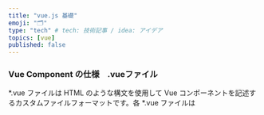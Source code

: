 ```yaml
---
title: "vue.js 基礎"
emoji: "🗂"
type: "tech" # tech: 技術記事 / idea: アイデア
topics: [vue]
published: false
---
```

### Vue Component の仕様　.vueファイル
*.vue ファイルは HTML のような構文を使用して Vue コンポーネントを記述するカスタムファイルフォーマットです。各 *.vue ファイルは <template>、<script>、<style> の三つのトップレベル言語のブロックで構成されています。
https://vue-loader-v14.vuejs.org/ja/start/spec.html

1. template内には 
実際に表示させる処理
### v-if
v-ifディレクティブは表示の切り替えをしたい要素に指定することで、指定した値の真偽値によって表示を切り替えるディレクティブ
指定した値がtrueであればその要素は表示され、falseであれば表示されない
```html:<div id="app">
  <p v-if ="isShow">表示されています</p>
  <p v-else>隠し要素が表示されています。</p>
</div>
```
```app.js:app.js
new Vue({
   el:'#app',
   data:{
    isShow:true
   }
})
```
### v-show
v-ifと同じように要素の表示の切り替えを行うが
v-showディレクティブはcssのdisplay要素を切り替えているだけで
v-ifディレクティブのように要素自体が消えたり、生成されたりしているわけではありません。

v-ifディレクティブでは紐づけられた変数の真偽値によって指定されているHTML要素の有無を動的に切り替えることができる。
v-ifディレクティブはDOM操作で要素を切り替える。
v-showディレクティブは要素のdisplayプロパティの値で表示を切り替える。
@click
v-else
2. script内
import
export() {
    computed: {
        //上と
        apiStatus () {
        return this.$store.state.auth.apiStatus
        },
        //下は同じ（だが必要：import { mapState } fro'vuex'）
        ...mapState({
    　　apiStatus: state => state.auth.apiStatus,
    }

    methods:
}

DOM操作

### computed　算出プロパティ
データそのものに何らかの処理を加えたものをプロパティにしたい時に使う
```js:
computed: {
   ここに算出プロパティ名を記述: function () {
      ここに処理内容を記述
      return ここに処理後の表示させる値を記述
 }
}
```
```js:
var vm = new Vue({
  el: '#example',
  data: {
    firstNum:3,
    secondNum:4
  },
  computed: {
    // 算出 getter 関数
   resultNum: function () {
      // `this` は vm インスタンスを指します
      return this.firstNum * this.secondNum
    }
  }
})
```
```html:
<div id="example">
  <p>{{ resultNum }}</p> 
</div>
```
12と表示
### watch　プロパティ
```js:
var vm = new Vue({
 el: '#example',
 data: {
   firstNum: 3,
   secondNum: 4,
   resultNum: 12,
 },
 watch: {
   firstNum: function (val) {
     // `this` は vm インスタンスを指します
     this.resultNum = val * this.secondNum;
   },
   secondNum: function (val) {
     this.resultNum = this.firstNum * val;
   }
 }
})
```
watchの利点は以下の場合
computedプロパティでは処理できない非同期通信などの複雑な処理を行う場合
更新前と更新後の値を使う場合
処理を実行しても、データは返さない場合

### methods　プロパティ
computedプロパティ内に記述していた関数をmethodsプロパティに記述し、テンプレート構文でその関数を呼び出すだけ。
```js:
var vm = new Vue({
  el: '#example',
  data: {
    firstNum:3,
    secondNum:4
  },
  methods: {
    // 算出 getter 関数
   calcNum: function () {
      // `this` は vm インスタンスを指します
      return this.firstNum * this.secondNum
    }
  }
})
```
```html:
<div id="example">
  <p>{{ calcNum() }}</p> 
</div>
```
。pタグの要素には常に、calcNumの計算結果の戻り値が表示されるようになります。（methodsプロパティを用いているので必ず()をつけることに注意しましょう。）

methodsプロパティはv-onのハンドラ関数としても利用できるなどの汎用性の高さがメリットとしてあげられます。

computedプロパティは関数内の変数に変更があるときだけ再計算されます。変更がない場合はキャッシュが利用されるため、余計な計算を行うことがなくなるのがメリットです。